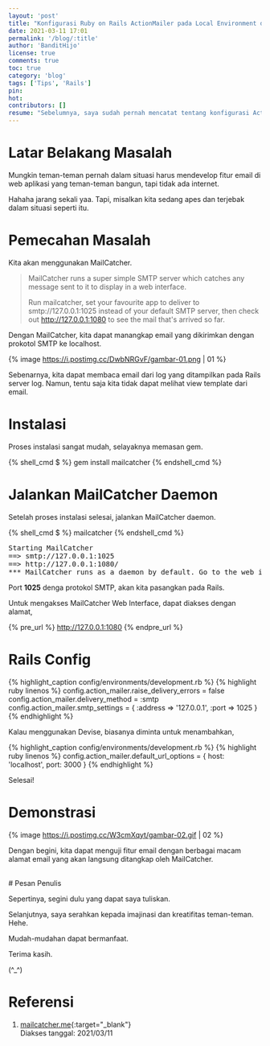 ```yaml
---
layout: 'post'
title: "Konfigurasi Ruby on Rails ActionMailer pada Local Environment dengan MailCatcher"
date: 2021-03-11 17:01
permalink: '/blog/:title'
author: 'BanditHijo'
license: true
comments: true
toc: true
category: 'blog'
tags: ['Tips', 'Rails']
pin:
hot:
contributors: []
resume: "Sebelumnya, saya sudah pernah mencatat tentang konfigurasi ActionMailer dengan memanfaatkan Gmail SMTP protokol untuk mengirimkan email confirmation. Untuk testing di lokal, kita dapat memanfaatkan tools MailCatcher."
---
```


# Latar Belakang Masalah

Mungkin teman-teman pernah dalam situasi harus mendevelop fitur email di web aplikasi yang teman-teman bangun, tapi tidak ada internet.

Hahaha jarang sekali yaa. Tapi, misalkan kita sedang apes dan terjebak dalam situasi seperti itu.

# Pemecahan Masalah

Kita akan menggunakan MailCatcher.

> MailCatcher runs a super simple SMTP server which catches any message sent to it to display in a web interface.
>
> Run mailcatcher, set your favourite app to deliver to smtp://127.0.0.1:1025 instead of your default SMTP server, then check out http://127.0.0.1:1080 to see the mail that's arrived so far.

Dengan MailCatcher, kita dapat manangkap email yang dikirimkan dengan prokotol SMTP ke localhost.

{% image https://i.postimg.cc/DwbNRGvF/gambar-01.png | 01 %}

Sebenarnya, kita dapat membaca email dari log yang ditampilkan pada Rails server log. Namun, tentu saja kita tidak dapat melihat view template dari email.

# Instalasi

Proses instalasi sangat mudah, selayaknya memasan gem.

{% shell_cmd $ %}
gem install mailcatcher
{% endshell_cmd %}

# Jalankan MailCatcher Daemon

Setelah proses instalasi selesai, jalankan MailCatcher daemon.

{% shell_cmd $ %}
mailcatcher
{% endshell_cmd %}

<pre>
Starting MailCatcher
==> smtp://127.0.0.1:1025
==> http://127.0.0.1:1080/
*** MailCatcher runs as a daemon by default. Go to the web interface to quit.
</pre>

Port **1025** denga protokol SMTP, akan kita pasangkan pada Rails.

Untuk mengakses MailCatcher Web Interface, dapat diakses dengan alamat,

{% pre_url %}
http://127.0.0.1:1080
{% endpre_url %}

# Rails Config

{% highlight_caption config/environments/development.rb %}
{% highlight ruby linenos %}
config.action_mailer.raise_delivery_errors = false
config.action_mailer.delivery_method = :smtp
config.action_mailer.smtp_settings = { :address => '127.0.0.1', :port => 1025 }
{% endhighlight %}

Kalau menggunakan Devise, biasanya diminta untuk menambahkan,

{% highlight_caption config/environments/development.rb %}
{% highlight ruby linenos %}
config.action_mailer.default_url_options = { host: 'localhost', port: 3000 }
{% endhighlight %}

Selesai!


# Demonstrasi

{% image https://i.postimg.cc/W3cmXqyt/gambar-02.gif | 02 %}

Dengan begini, kita dapat menguji fitur email dengan berbagai macam alamat email yang akan langsung ditangkap oleh MailCatcher.


<br>
# Pesan Penulis

Sepertinya, segini dulu yang dapat saya tuliskan.

Selanjutnya, saya serahkan kepada imajinasi dan kreatifitas teman-teman. Hehe.

Mudah-mudahan dapat bermanfaat.

Terima kasih.

(^_^)




# Referensi

1. [mailcatcher.me](https://mailcatcher.me/){:target="_blank"}
<br>Diakses tanggal: 2021/03/11
